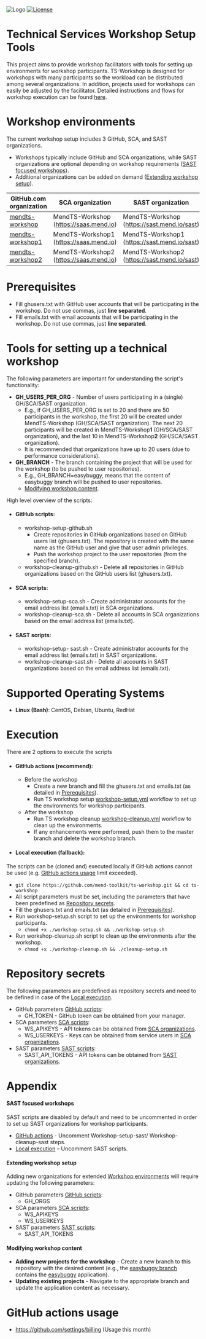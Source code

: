 ![Logo](https://resources.mend.io/mend-sig/logo/mend-dark-logo-horizontal.png)
[![License](https://img.shields.io/badge/License-Apache%202.0-yellowgreen.svg)](https://opensource.org/licenses/Apache-2.0)  
# Technical Services Workshop Setup Tools
This project aims to provide workshop facilitators with tools for setting up environments for workshop participants. TS-Workshop is designed for workshops with many participants so the workload can be distributed among several organizations.
In addition, projects used for workshops can easily be adjusted by the facilitator. Detailed instructions and flows for workshop execution can be found [here](https://whitesource.atlassian.net/wiki/spaces/TES/pages/2500984892/Customer+Workshops).

# Workshop environments
The current workshop setup includes 3 GitHub, SCA, and SAST organizations.
- Workshops typically include GitHub and SCA organizations, while SAST organizations are optional depending on workshop requirements ([SAST focused workshops](#sast-focused-workshops)).
- Additional organizations can be added on demand ([Extending workshop setup](#extending-workshop-setup)).

| GitHub.com organization  | SCA organization | SAST organization |
| --- | --- | --- |
| [mendts-workshop](https://github.com/mendts-workshop) | MendTS-Workshop (https://saas.mend.io) | MendTS-Workshop (https://sast.mend.io/sast) |
| [mendts-workshop1](https://github.com/mendts-workshop1) | MendTS-Workshop1 (https://saas.mend.io) | MendTS-Workshop1 (https://sast.mend.io/sast) |
| [mendts-workshop2](https://github.com/mendts-workshop2) | MendTS-Workshop2 (https://saas.mend.io) | MendTS-Workshop2 (https://sast.mend.io/sast) |

# Prerequisites
-	Fill ghusers.txt with GitHub user accounts that will be participating in the workshop. Do not use commas, just **line separated**.
-	Fill emails.txt with email accounts that will be participating in the workshop. Do not use commas, just **line separated**.

# Tools for setting up a technical workshop
The following parameters are important for understanding the script's functionality:
- **GH_USERS_PER_ORG** - Number of users participating in a (single) GH/SCA/SAST organization.
  - E.g., if GH_USERS_PER_ORG is set to 20 and there are 50 participants in the workshop, the first 20 will be created under MendTS-Workshop (GH/SCA/SAST organization). The next 20 participants will be created in MendTS-Workshop**1** (GH/SCA/SAST organization), and the last 10 in MendTS-Workshop**2** (GH/SCA/SAST organization).
  - It is recommended that organizations have up to 20 users (due to performance considerations).
- **GH_BRANCH** - The branch containing the project that will be used for the workshop (to be pushed to user repositories).
  - E.g., GH_BRANCH=easybuggy, means that the content of easybuggy branch will be pushed to user repositories.
  - [Modifying workshop content](#modifying-workshop-content).

High level overview of the scripts:
- #### GitHub scripts:
  - workshop-setup-github.sh
    - Create repositories in GitHub organizations based on GitHub users list (ghusers.txt). The repository is created with the same name as the GitHub user and give that user admin privileges.
    - Push the workshop project to the user repositories (from the specified branch).
  - workshop-cleanup-github.sh - Delete all repositories in GitHub organizations based on the GitHub users list (ghusers.txt).
- #### SCA scripts:
  - workshop-setup-sca.sh - Create administrator accounts for the email address list (emails.txt) in SCA organizations.
  - workshop-cleanup-sca.sh - Delete all accounts in SCA organizations based on the email address list (emails.txt).
- #### SAST scripts:
  - workshop-setup- sast.sh - Create administrator accounts for the email address list (emails.txt) in SAST organizations.
  - workshop-cleanup-sast.sh - Delete all accounts in SAST organizations based on the email address list (emails.txt).

# Supported Operating Systems
-	**Linux (Bash)**: CentOS, Debian, Ubuntu, RedHat

# Execution
There are 2 options to execute the scripts
- #### GitHub actions (recommend):
  - Before the workshop
    - Create a new branch and fill the ghusers.txt and emails.txt (as detailed in [Prerequisites](#prerequisites)).
    - Run TS workshop setup [workshop-setup.yml](https://github.com/Dima2021/ts-workshop2/actions/workflows/workshop-setup.yml) workflow to set up the environments for workshop participants.
  - After the workshop
    - Run TS workshop cleanup [workshop-cleanup.yml](https://github.com/Dima2021/ts-workshop2/actions/workflows/workshop-cleanup.yml) workflow to clean up the environments.
    - If any enhancements were performed, push them to the master branch and delete the workshop branch.
- #### Local execution (fallback):
The scripts can be (cloned and) executed locally if GitHub actions cannot be used (e.g. [GitHub actions usage](#github-actions-usage) limit exceeded).
  - ```git clone https://github.com/mend-toolkit/ts-workshop.git && cd ts-workshop```
  - All script parameters must be set, including the parameters that have been predefined as [Repository secrets](#repository-secrets).
  - Fill the ghusers.txt and emails.txt (as detailed in [Prerequisites](#prerequisites)).
  - Run workshop-setup.sh script to set up the environments for workshop participants.
    - ```chmod +x ./workshop-setup.sh && ./workshop-setup.sh```
  - Run workshop-cleanup.sh script to clean up the environments after the workshop.
    - ```chmod +x ./workshop-cleanup.sh && ./cleanup-setup.sh```

# Repository secrets
The following parameters are predefined as repository secrets and need to be defined in case of the [Local execution](#local-execution-fallback).
- GitHub parameters [GitHub scripts](#github-scripts):
  - GH_TOKEN - GitHub token can be obtained from your manager.
- SCA parameters [SCA scripts](#sca-scripts):
  - WS_APIKEYS - API tokens can be obtained from [SCA organizations](#workshop-environments).
  - WS_USERKEYS - Keys can be obtained from service users in [SCA organizations](#workshop-environments).
- SAST parameters [SAST scripts](#sast-scripts):
  - SAST_API_TOKENS - API tokens can be obtained from [SAST organizations](#workshop-environments).

# Appendix
#### SAST focused workshops
SAST scripts are disabled by default and need to be uncommented in order to set up SAST organizations for workshop participants.
- [GitHub actions](#gitHub-actions-recommend) - Uncomment Workshop-setup-sast/ Workshop-cleanup-sast steps.
- [Local execution](#Local-execution-fallback) – Uncomment SAST scripts.
#### Extending workshop setup
Adding new organizations for extended [Workshop environments](#workshop-environments) will require updating the following parameters:
- GitHub parameters [GitHub scripts](#github-scripts):
  - GH_ORGS
- SCA parameters [SCA scripts](#sca-scripts):
  - WS_APIKEYS
  - WS_USERKEYS
- SAST parameters [SAST scripts](#sast-scripts):
  - SAST_API_TOKENS
#### Modifying workshop content
- **Adding new projects for the workshop** - Create a new branch to this repository with the desired content (e.g., the [easybuggy branch](https://github.com/Dima2021/ts-workshop2/tree/easybuggy) contains the [easybuggy](https://github.com/k-tamura/easybuggy) application).
- **Updating existing projects** - Navigate to the appropriate branch and update the application content as necessary.

# GitHub actions usage
-	https://github.com/settings/billing (Usage this month)
